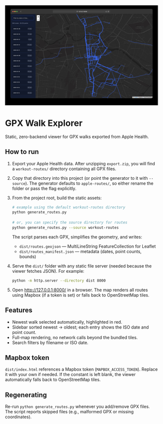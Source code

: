 ![Walks visualized](screenshot.jpg)


# GPX Walk Explorer

Static, zero-backend viewer for GPX walks exported from Apple Health.

## How to run

1. Export your Apple Health data. After unzipping `export.zip`, you will find a `workout-routes/` directory containing all GPX files.
2. Copy that directory into this project (or point the generator to it with `--source`). The generator defaults to `apple-routes/`, so either rename the folder or pass the flag explicitly.
3. From the project root, build the static assets:

   ```bash
   # example using the default workout-routes directory
   python generate_routes.py

   # or, you can specify the source directory for routes
   python generate_routes.py --source workout-routes
   ```

   The script parses each GPX, simplifies the geometry, and writes:

   - `dist/routes.geojson` &mdash; MultiLineString FeatureCollection for Leaflet
   - `dist/routes_manifest.json` &mdash; metadata (dates, point counts, bounds)

4. Serve the `dist/` folder with any static file server (needed because the viewer fetches JSON). For example:

   ```bash
   python -m http.server --directory dist 8000
   ```

5. Open http://127.0.0.1:8000/ in a browser. The map renders all routes using Mapbox (if a token is set) or falls back to OpenStreetMap tiles.

## Features

- Newest walk selected automatically, highlighted in red.
- Sidebar sorted newest → oldest; each entry shows the ISO date and point count.
- Full-map rendering, no network calls beyond the bundled tiles.
- Search filters by filename or ISO date.

## Mapbox token

`dist/index.html` references a Mapbox token (`MAPBOX_ACCESS_TOKEN`). Replace it with your own if needed. If the constant is left blank, the viewer automatically falls back to OpenStreetMap tiles.

## Regenerating

Re-run `python generate_routes.py` whenever you add/remove GPX files. The script reports skipped files (e.g., malformed GPX or missing coordinates).
